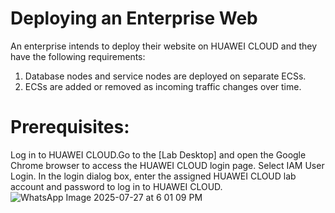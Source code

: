 
# Deploying an Enterprise Web

An enterprise intends to deploy their website on HUAWEI CLOUD and they have the
following requirements:

1. Database nodes and service nodes are deployed on separate ECSs.
2. ECSs are added or removed as incoming traffic changes over time.

# Prerequisites: 

Log in to HUAWEI CLOUD.Go to the [Lab Desktop] and open the Google
Chrome browser to access the HUAWEI CLOUD login page. Select IAM User Login. In the
login dialog box, enter the assigned HUAWEI CLOUD lab account and password to log in to
HUAWEI CLOUD.
![WhatsApp Image 2025-07-27 at 6 01 09 PM](https://github.com/user-attachments/assets/1f2f88f8-96de-417d-91f2-b9410f15f294)
